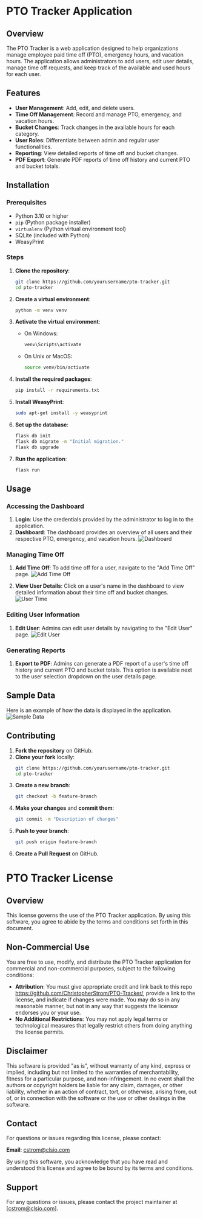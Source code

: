 # PTO Tracker Application

## Overview

The PTO Tracker is a web application designed to help organizations manage employee paid time off (PTO), emergency hours, and vacation hours. The application allows administrators to add users, edit user details, manage time off requests, and keep track of the available and used hours for each user.

## Features

- **User Management**: Add, edit, and delete users.
- **Time Off Management**: Record and manage PTO, emergency, and vacation hours.
- **Bucket Changes**: Track changes in the available hours for each category.
- **User Roles**: Differentiate between admin and regular user functionalities.
- **Reporting**: View detailed reports of time off and bucket changes.
- **PDF Export**: Generate PDF reports of time off history and current PTO and bucket totals.

## Installation

### Prerequisites

- Python 3.10 or higher
- `pip` (Python package installer)
- `virtualenv` (Python virtual environment tool)
- SQLite (included with Python)
- WeasyPrint

### Steps

1. **Clone the repository**:
    ```sh
    git clone https://github.com/yourusername/pto-tracker.git
    cd pto-tracker
    ```

2. **Create a virtual environment**:
    ```sh
    python -m venv venv
    ```

3. **Activate the virtual environment**:
    - On Windows:
        ```sh
        venv\Scripts\activate
        ```
    - On Unix or MacOS:
        ```sh
        source venv/bin/activate
        ```

4. **Install the required packages**:
    ```sh
    pip install -r requirements.txt
    ```

5. **Install WeasyPrint**:
    ```sh
    sudo apt-get install -y weasyprint
    ```

6. **Set up the database**:
    ```sh
    flask db init
    flask db migrate -m "Initial migration."
    flask db upgrade
    ```

7. **Run the application**:
    ```sh
    flask run
    ```

## Usage

### Accessing the Dashboard

1. **Login**: Use the credentials provided by the administrator to log in to the application.
2. **Dashboard**: The dashboard provides an overview of all users and their respective PTO, emergency, and vacation hours.
![Dashboard](images/Dashboard.png)

### Managing Time Off

1. **Add Time Off**: To add time off for a user, navigate to the "Add Time Off" page.
![Add Time Off](images/add_time_off.png)

2. **View User Details**: Click on a user's name in the dashboard to view detailed information about their time off and bucket changes.
![User Time](images/user_time.png)

### Editing User Information

1. **Edit User**: Admins can edit user details by navigating to the "Edit User" page.
![Edit User](images/edit_user.png)

### Generating Reports

1. **Export to PDF**: Admins can generate a PDF report of a user's time off history and current PTO and bucket totals. This option is available next to the user selection dropdown on the user details page.

## Sample Data

Here is an example of how the data is displayed in the application.
![Sample Data](images/sample_data.png)

## Contributing

1. **Fork the repository** on GitHub.
2. **Clone your fork** locally:
    ```sh
    git clone https://github.com/yourusername/pto-tracker.git
    cd pto-tracker
    ```
3. **Create a new branch**:
    ```sh
    git checkout -b feature-branch
    ```
4. **Make your changes** and **commit them**:
    ```sh
    git commit -m "Description of changes"
    ```
5. **Push to your branch**:
    ```sh
    git push origin feature-branch
    ```
6. **Create a Pull Request** on GitHub.

# PTO Tracker License

## Overview

This license governs the use of the PTO Tracker application. By using this software, you agree to abide by the terms and conditions set forth in this document.

## Non-Commercial Use

You are free to use, modify, and distribute the PTO Tracker application for commercial and non-commercial purposes, subject to the following conditions:

- **Attribution**: You must give appropriate credit and link back to this repo https://github.com/ChristopherStrom/PTO-Tracker/, provide a link to the license, and indicate if changes were made. You may do so in any reasonable manner, but not in any way that suggests the licensor endorses you or your use.
- **No Additional Restrictions**: You may not apply legal terms or technological measures that legally restrict others from doing anything the license permits.

## Disclaimer

This software is provided "as is", without warranty of any kind, express or implied, including but not limited to the warranties of merchantability, fitness for a particular purpose, and non-infringement. In no event shall the authors or copyright holders be liable for any claim, damages, or other liability, whether in an action of contract, tort, or otherwise, arising from, out of, or in connection with the software or the use or other dealings in the software.

## Contact

For questions or issues regarding this license, please contact:

**Email**: cstrom@clsio.com

By using this software, you acknowledge that you have read and understood this license and agree to be bound by its terms and conditions.

## Support

For any questions or issues, please contact the project maintainer at [cstrom@clsio.com].
